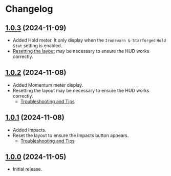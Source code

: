 # Changelog

## [1.0.3](https://github.com/jendave/token-note-hover/commits/main) (2024-11-09)

* Added Hold meter. It only display when the `Ironsworn & Starforged` `Hold Stat` setting is enabled.
* [Resetting the layout](https://github.com/jendave/token-action-hud-ironsworn?tab=readme-ov-file#troubleshooting-and-tips) may be necessary to ensure the HUD works correctly.

## [1.0.2](https://github.com/jendave/token-note-hover/commits/main) (2024-11-08)

* Added Momentum meter display.
* Resetting the layout may be necessary to ensure the HUD works correctly.
  * [Troubleshooting and Tips](https://github.com/jendave/token-action-hud-ironsworn?tab=readme-ov-file#troubleshooting-and-tips)

## [1.0.1](https://github.com/jendave/token-note-hover/commits/main) (2024-11-08)

* Added Impacts.
* Reset the layout to ensure the Impacts button appears.
  * [Troubleshooting and Tips](https://github.com/jendave/token-action-hud-ironsworn?tab=readme-ov-file#troubleshooting-and-tips)

## [1.0.0](https://github.com/jendave/token-note-hover/commits/main) (2024-11-05)

* Initial release.
